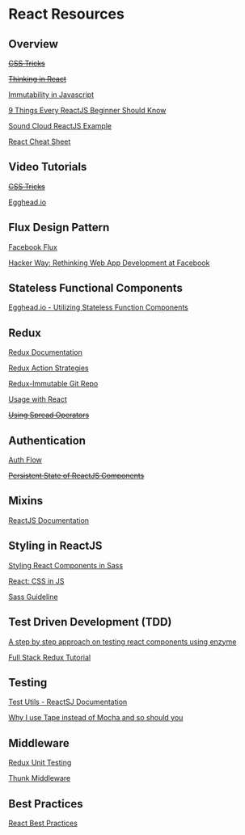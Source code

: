 # React Resources

## Overview

~~[CSS Tricks](https://css-tricks.com/learning-react-router/)~~

~~[Thinking in React](https://facebook.github.io/react/docs/thinking-in-react.html)~~

[Immutability in Javascript](https://www.sitepoint.com/immutability-javascript/)

[9 Things Every ReactJS Beginner Should Know](https://camjackson.net/post/9-things-every-reactjs-beginner-should-know)

[Sound Cloud ReactJS Example](https://github.com/andrewngu/sound-redux)

[React Cheat Sheet](http://ricostacruz.com/cheatsheets/react.html)

## Video Tutorials

~~[CSS Tricks](https://www.youtube.com/watch?v=LR_Fb2LbnhY&noredirect=1)~~

[Egghead.io](https://egghead.io/lessons/react-building-a-react-js-app-notetaker-introduction)

## Flux Design Pattern

[Facebook Flux](https://facebook.github.io/flux/docs/overview.html)

[Hacker Way: Rethinking Web App Development at Facebook](https://www.youtube.com/watch?list=PLb0IAmt7-GS188xDYE-u1ShQmFFGbrk0v&v=nYkdrAPrdcw)

## Stateless Functional Components

[Egghead.io - Utilizing Stateless Function Components](https://egghead.io/lessons/react-building-a-react-js-app-utilizing-stateless-function-components?series=build-your-first-react-js-application)

## Redux

[Redux Documentation](http://redux.js.org/)

[Redux Action Strategies](https://github.com/bradwestfall/CSS-Tricks-React-Series/blob/master/guide-3-redux/docs/action-strategies.md)

[Redux-Immutable Git Repo](https://github.com/gajus/redux-immutable)

[Usage with React](http://redux.js.org/docs/basics/UsageWithReact.html)

~~[Using Spread Operators](http://redux.js.org/docs/recipes/UsingObjectSpreadOperator.html)~~

## Authentication

[Auth Flow](https://github.com/reactjs/react-router/tree/master/examples/auth-flow)

~~[Persistent State of ReactJS Components](http://blog.mgechev.com/2015/03/05/persistent-state-reactjs/)~~

## Mixins

[ReactJS Documentation](https://facebook.github.io/react/docs/reusable-components.html#mixins)

## Styling in ReactJS
[Styling React Components in Sass](http://hugogiraudel.com/2015/06/18/styling-react-components-in-sass/)

[React: CSS in JS](https://speakerdeck.com/vjeux/react-css-in-js)

[Sass Guideline](http://sass-guidelin.es/)

## Test Driven Development (TDD)

[A step by step approach on testing react components using enzyme](http://thereignn.ghost.io/a-step-by-step-tdd-approach-on-testing-react-components-using-enzyme/)

[Full Stack Redux Tutorial](http://teropa.info/blog/2015/09/10/full-stack-redux-tutorial.html#what-you-will-need)

## Testing

[Test Utils - ReactSJ Documentation](https://facebook.github.io/react/docs/test-utils.html)

[Why I use Tape instead of Mocha and so should you](https://medium.com/javascript-scene/why-i-use-tape-instead-of-mocha-so-should-you-6aa105d8eaf4#.26dyzrk10)

## Middleware
[Redux Unit Testing](https://www.codementor.io/reactjs/tutorial/redux-unit-test-mocha-mocking#/The_Middleware_Test_5)

[Thunk Middleware](http://stackoverflow.com/questions/35411423/how-to-dispatch-a-redux-action-with-a-timeout/35415559#35415559)

## Best Practices

[React Best Practices](https://blog.risingstack.com/react-js-best-practices-for-2016/)
